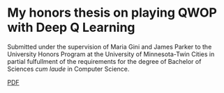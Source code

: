 # My honors thesis on playing QWOP with Deep Q Learning

Submitted under the supervision of Maria Gini and James Parker to the University Honors Program at the University of Minnesota-Twin Cities in partial fulfullment of the requirements for the degree of Bachelor of Sciences *cum laude* in Computer Science.

[PDF](https://github.com/hungweiwu/qwop-thesis/blob/master/thesis.pdf)
